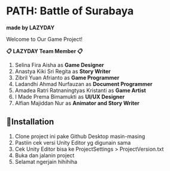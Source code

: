 # PATH: Battle of Surabaya
**made by LAZYDAY**

Welcome to Our Game Project!

**📋 LAZYDAY Team Member 📋**
1. Selina Fira Aisha as **Game Designer**
2. Anastya Kiki Sri Regita as **Story Writer**
3. Zibril Yuan Afrianto as **Game Programmer**
4. Ladandhi Ahmad Nurfauzan as **Document Programmer**
5. Amadea Ratri Ratnaningtyas Kristanti as **Game Artist**
6. I Made Prema Bimamukti as **UI/UX Designer**
7. Alfian Majiddan Nur as **Animator and Story Writer**

## 📂Installation
1. Clone project ini pake Github Desktop masin-masing
2. Pastiin cek versi Unity Editor yg digunain sama
3. Cek Unity Editor bisa ke ProjectSettings > ProjectVersion.txt
4. Buka dan jalanin project
5. Selamat ngerjain hihihiha
